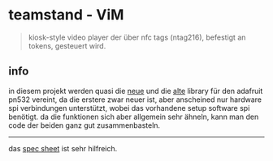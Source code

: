 # teamstand - ViM

> kiosk-style video player der über nfc tags (ntag216), befestigt an tokens, gesteuert wird.

## info

in diesem projekt werden quasi die [neue](https://github.com/adafruit/Adafruit_CircuitPython_PN532/blob/master/examples/pn532_readwrite_ntag2xx.py)
und die [alte](https://github.com/adafruit/Adafruit_Python_PN532/blob/master/Adafruit_PN532/PN532.py) library für den adafruit pn532 vereint, da die erstere zwar neuer ist, aber anscheined nur hardware spi verbindungen unterstützt, wobei das vorhandene setup software spi benötigt.
da die funktionen sich aber allgemein sehr ähneln, kann man den code der beiden ganz gut zusammenbasteln.

---

das [spec sheet](https://www.nxp.com/docs/en/data-sheet/NTAG213_215_216.pdf) ist sehr hilfreich.